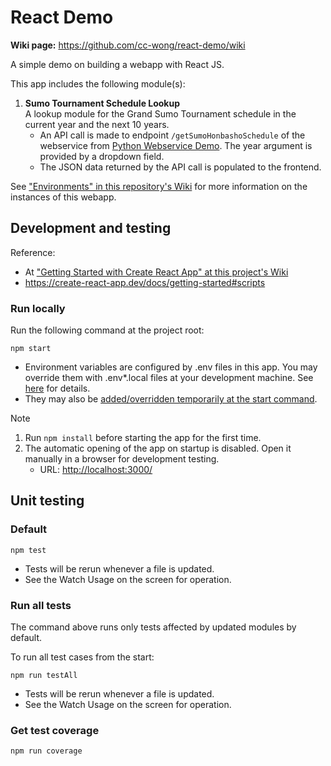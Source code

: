 # React Demo

**Wiki page:** <https://github.com/cc-wong/react-demo/wiki>

A simple demo on building a webapp with React JS.

This app includes the following module(s):

1. **Sumo Tournament Schedule Lookup** \
A lookup module for the Grand Sumo Tournament schedule in the current year and the next 10 years.
   * An API call is made to endpoint `/getSumoHonbashoSchedule` of the webservice from [Python Webservice Demo](https://github.com/cc-wong/python-webservice-demo). The year argument is provided by a dropdown field.
   * The JSON data returned by the API call is populated to the frontend.

See ["Environments" in this repository's Wiki](https://github.com/cc-wong/react-demo/wiki#environments) for more information on the instances of this webapp.

## Development and testing

Reference:
* At ["Getting Started with Create React App" at this project's Wiki](https://github.com/cc-wong/react-demo/wiki/Getting-Started-with-Create-React-App#available-scripts)
* <https://create-react-app.dev/docs/getting-started#scripts>

### Run locally
Run the following command at the project root:
```
npm start
```
* Environment variables are configured by .env files in this app.
You may override them with .env*.local files at your development machine.
See [here](https://create-react-app.dev/docs/adding-custom-environment-variables/#what-other-env-files-can-be-used) for details.
* They may also be [added/overridden temporarily at the start command](https://create-react-app.dev/docs/adding-custom-environment-variables/#adding-temporary-environment-variables-in-your-shell).
> [!NOTE]
> 1. Run `npm install` before starting the app for the first time.
> 2. The automatic opening of the app on startup is disabled.
> Open it manually in a browser for development testing.
>    - URL: <http://localhost:3000/>

## Unit testing
### Default
```
npm test
```
* Tests will be rerun whenever a file is updated.
* See the Watch Usage on the screen for operation.

### Run all tests
The command above runs only tests affected by updated modules
by default.

To run all test cases from the start:
```
npm run testAll
```
* Tests will be rerun whenever a file is updated.
* See the Watch Usage on the screen for operation.

### Get test coverage
```
npm run coverage
```